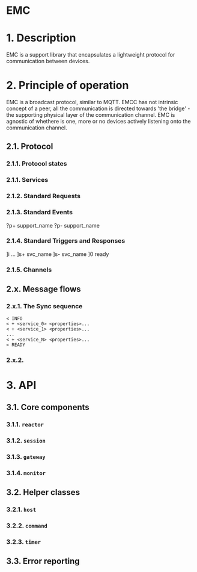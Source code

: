 EMC
===

# 1. Description
EMC is a support library that encapsulates a lightweight protocol for communication between devices.

# 2. Principle of operation

EMC is a broadcast protocol, similar to MQTT. EMCC has not intrinsic concept of a peer, all the communication is directed towards 'the bridge' - the supporting physical layer of the
communication channel. EMC is agnostic of whethere is one, more or no devices actively listening onto the communication channel.

## 2.1. Protocol

### 2.1.1. Protocol states

### 2.1.1. Services

### 2.1.2. Standard Requests

### 2.1.3. Standard Events

?p+ support_name
?p- support_name

### 2.1.4. Standard Triggers and Responses

]i ...
]s+ svc_name
]s- svc_name
]0  ready

### 2.1.5. Channels

## 2.x. Message flows

### 2.x.1. The Sync sequence
```
< INFO
< + <service_0> <properties>...
< + <service_1> <properties>...
...
< + <service_N> <properties>...
< READY
```
### 2.x.2. 

# 3. API

## 3.1. Core components

### 3.1.1. `reactor`

### 3.1.2. `session`

### 3.1.3. `gateway`

### 3.1.4. `monitor`

## 3.2. Helper classes

### 3.2.1. `host`

### 3.2.2. `command`

### 3.2.3. `timer`

## 3.3. Error reporting

<!-- # 3. Protocol

## 3.1. Services

Features that the server exposes to the client

## 3.2. Support

Servives that are made available to the server through the bridge -->
